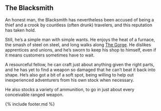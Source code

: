 ## The Blacksmith
An honest man, the Blacksmith has nevertheless been accused of being a thief and a crook by countless (often drunk)
  travelers, and this reputation has taken hold.

Still, he’s a simple man with simple wants. He enjoys the heat of a furnace, the smash of steel on steel, and long
  walks along [The Gorge](../gorge/index.md). He dislikes apprentices and unions, and he’s sworn to keep his shop to himself, even if it
  means customers sometimes have to wait.

A resourceful fellow, he can craft just about anything given the right parts, and he has yet to find a weapon so
  damaged that he can’t beat it back into shape. He’s also got a bit of a soft spot, being willing to help out
  inexperienced adventurers from his own stock when necessary.

He also stocks a variety of ammunition, to go in just about every conceivable ranged weapon.

{% include footer.md %}